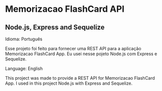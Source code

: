 # Memorizacao FlashCard API
## Node.js, Express and Sequelize

Idioma: Português

Esse projeto foi feito para fornecer uma REST API para  a aplicação Memorizacao FlashCard App. Eu usei nesse pojeto Node.js com Express e Sequelize.

Language: English

This project was made to provide a REST API for Memorizacao FlashCard App. I used in this project Node.js with Express and Sequelize.